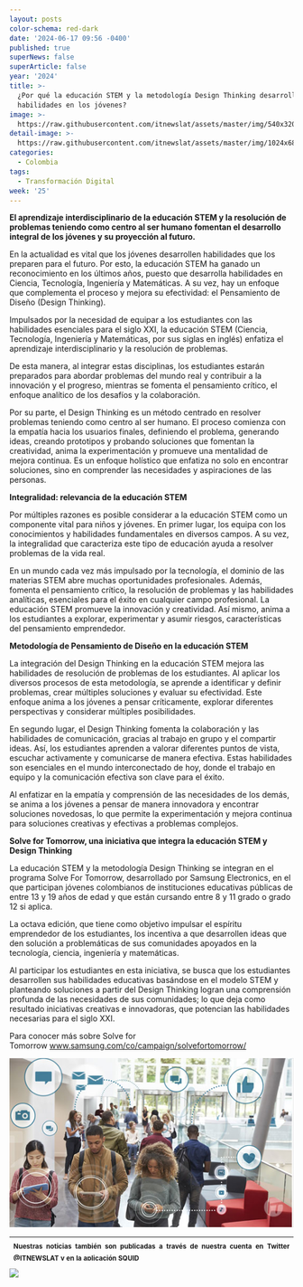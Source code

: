```yaml
---
layout: posts
color-schema: red-dark
date: '2024-06-17 09:56 -0400'
published: true
superNews: false
superArticle: false
year: '2024'
title: >-
  ¿Por qué la educación STEM y la metodología Design Thinking desarrollan
  habilidades en los jóvenes?
image: >-
  https://raw.githubusercontent.com/itnewslat/assets/master/img/540x320/Estudiantes-Digitales-p.jpg
detail-image: >-
  https://raw.githubusercontent.com/itnewslat/assets/master/img/1024x680/Estudiantes-Digitales-g.jpg
categories:
  - Colombia
tags:
  - Transformación Digital
week: '25'
---
```

**El aprendizaje interdisciplinario de la educación STEM y la resolución de problemas teniendo como centro al ser humano fomentan el desarrollo integral de los jóvenes y su proyección al futuro.**

En la actualidad es vital que los jóvenes desarrollen habilidades que los preparen para el futuro. Por esto, la educación STEM ha ganado un reconocimiento en los últimos años, puesto que desarrolla habilidades en Ciencia, Tecnología, Ingeniería y Matemáticas. A su vez, hay un enfoque que complementa el proceso y mejora su efectividad: el Pensamiento de Diseño (Design Thinking).

Impulsados por la necesidad de equipar a los estudiantes con las habilidades esenciales para el siglo XXI, la educación STEM (Ciencia, Tecnología, Ingeniería y Matemáticas, por sus siglas en inglés) enfatiza el aprendizaje interdisciplinario y la resolución de problemas.

De esta manera, al integrar estas disciplinas, los estudiantes estarán preparados para abordar problemas del mundo real y contribuir a la innovación y el progreso, mientras se fomenta el pensamiento crítico, el enfoque analítico de los desafíos y la colaboración.

Por su parte, el Design Thinking es un método centrado en resolver problemas teniendo como centro al ser humano. El proceso comienza con la empatía hacia los usuarios finales, definiendo el problema, generando ideas, creando prototipos y probando soluciones que fomentan la creatividad, anima la experimentación y promueve una mentalidad de mejora continua. Es un enfoque holístico que enfatiza no solo en encontrar soluciones, sino en comprender las necesidades y aspiraciones de las personas.

**Integralidad: relevancia de la educación STEM**

Por múltiples razones es posible considerar a la educación STEM como un componente vital para niños y jóvenes. En primer lugar, los equipa con los conocimientos y habilidades fundamentales en diversos campos. A su vez, la integralidad que caracteriza este tipo de educación ayuda a resolver problemas de la vida real. 

En un mundo cada vez más impulsado por la tecnología, el dominio de las materias STEM abre muchas oportunidades profesionales. Además, fomenta el pensamiento crítico, la resolución de problemas y las habilidades analíticas, esenciales para el éxito en cualquier campo profesional. La educación STEM promueve la innovación y creatividad. Así mismo, anima a los estudiantes a explorar, experimentar y asumir riesgos, características del pensamiento emprendedor. 

**Metodología de Pensamiento de Diseño en la educación STEM**

La integración del Design Thinking en la educación STEM mejora las habilidades de resolución de problemas de los estudiantes. Al aplicar los diversos procesos de esta metodología, se aprende a identificar y definir problemas, crear múltiples soluciones y evaluar su efectividad. Este enfoque anima a los jóvenes a pensar críticamente, explorar diferentes perspectivas y considerar múltiples posibilidades.

En segundo lugar, el Design Thinking fomenta la colaboración y las habilidades de comunicación, gracias al trabajo en grupo y el compartir ideas. Así, los estudiantes aprenden a valorar diferentes puntos de vista, escuchar activamente y comunicarse de manera efectiva. Estas habilidades son esenciales en el mundo interconectado de hoy, donde el trabajo en equipo y la comunicación efectiva son clave para el éxito.

Al enfatizar en la empatía y comprensión de las necesidades de los demás, se anima a los jóvenes a pensar de manera innovadora y encontrar soluciones novedosas, lo que permite la experimentación y mejora continua para soluciones creativas y efectivas a problemas complejos.

**Solve for Tomorrow, una iniciativa que integra la educación STEM y Design Thinking**

La educación STEM y la metodología Design Thinking se integran en el programa Solve For Tomorrow, desarrollado por Samsung Electronics, en el que participan jóvenes colombianos de instituciones educativas públicas de entre 13 y 19 años de edad y que están cursando entre 8 y 11 grado o grado 12 si aplica.

La octava edición, que tiene como objetivo impulsar el espíritu emprendedor de los estudiantes, los incentiva a que desarrollen ideas que den solución a problemáticas de sus comunidades apoyados en la tecnología, ciencia, ingeniería y matemáticas.

Al participar los estudiantes en esta iniciativa, se busca que los estudiantes desarrollen sus habilidades educativas basándose en el modelo STEM y planteando soluciones a partir del Design Thinking logran una comprensión profunda de las necesidades de sus comunidades; lo que deja como resultado iniciativas creativas e innovadoras, que potencian las habilidades necesarias para el siglo XXI.

Para conocer más sobre Solve for Tomorrow www.samsung.com/co/campaign/solvefortomorrow/

![](https://raw.githubusercontent.com/itnewslat/assets/master/img/540x320/Estudiantes-Digitales-p.jpg)

<table style="height: 42px;" width="569">
<tbody>
<tr>
<td style="text-align: justify;"><sub><strong>Nuestras noticias también son publicadas a través de nuestra cuenta en Twitter <a href="https://twitter.com/itnewslat?lang=es">@ITNEWSLAT</a> y en la aplicación <a href="https://squidapp.co/en/">SQUID</a></strong></sub></td>
</tr>
</tbody>
</table>

<img src="https://tracker.metricool.com/c3po.jpg?hash=56f88a41e39ab42c063cc51676587a04"/>